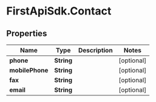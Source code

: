 # FirstApiSdk.Contact

## Properties
Name | Type | Description | Notes
------------ | ------------- | ------------- | -------------
**phone** | **String** |  | [optional] 
**mobilePhone** | **String** |  | [optional] 
**fax** | **String** |  | [optional] 
**email** | **String** |  | [optional] 


